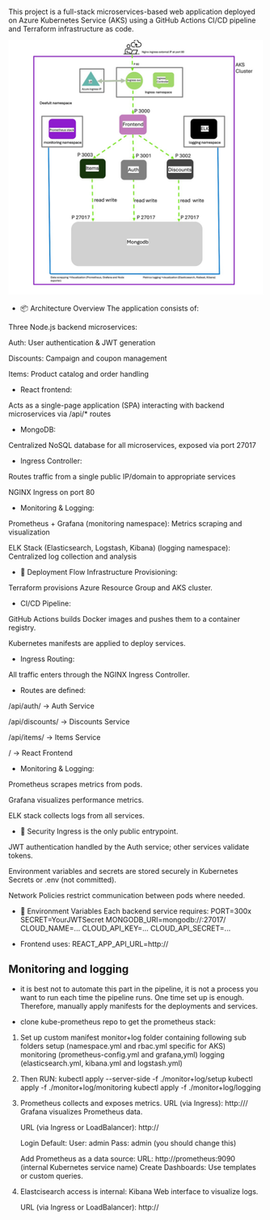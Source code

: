 This project is a full-stack microservices-based web application deployed on Azure Kubernetes Service (AKS) using a GitHub Actions CI/CD pipeline and Terraform infrastructure as code.

![Architecture](./architecture/project4.jpeg)

- 📦 Architecture Overview
The application consists of:

Three Node.js backend microservices:

Auth: User authentication & JWT generation

Discounts: Campaign and coupon management

Items: Product catalog and order handling

- React frontend:

Acts as a single-page application (SPA) interacting with backend microservices via /api/* routes

- MongoDB:

Centralized NoSQL database for all microservices, exposed via port 27017

- Ingress Controller:

Routes traffic from a single public IP/domain to appropriate services

NGINX Ingress on port 80

- Monitoring & Logging:

Prometheus + Grafana (monitoring namespace): Metrics scraping and visualization

ELK Stack (Elasticsearch, Logstash, Kibana) (logging namespace): Centralized log collection and analysis

- 🚀 Deployment Flow
Infrastructure Provisioning:

Terraform provisions Azure Resource Group and AKS cluster.

- CI/CD Pipeline:

GitHub Actions builds Docker images and pushes them to a container registry.

Kubernetes manifests are applied to deploy services.

- Ingress Routing:

All traffic enters through the NGINX Ingress Controller.

- Routes are defined:

/api/auth/ → Auth Service

/api/discounts/ → Discounts Service

/api/items/ → Items Service

/ → React Frontend

- Monitoring & Logging:

Prometheus scrapes metrics from pods.

Grafana visualizes performance metrics.

ELK stack collects logs from all services.

- 🔐 Security
Ingress is the only public entrypoint.

JWT authentication handled by the Auth service; other services validate tokens.

Environment variables and secrets are stored securely in Kubernetes Secrets or .env (not committed).

Network Policies restrict communication between pods where needed.

- 🔧 Environment Variables
Each backend service requires:
PORT=300x
SECRET=YourJWTSecret
MONGODB_URI=mongodb://<mongodb-host>:27017/<db>
CLOUD_NAME=...
CLOUD_API_KEY=...
CLOUD_API_SECRET=...

- Frontend uses:
REACT_APP_API_URL=http://<load-balancer-ip>

## Monitoring and logging

- it is best not to automate this part in the pipeline, it is not a process you want to run each time the pipeline runs. One time set up is enough. Therefore, manually apply manifests for the deployments and services.

- clone kube-prometheus repo to get the prometheus stack:
1. Set up custom manifest monitor+log folder containing following sub folders
    setup (namespace.yml and rbac.yml specific for AKS)
    monitoring (prometheus-config.yml and grafana,yml)
    logging (elasticsearch.yml, kibana.yml and logstash.yml)
2. Then RUN:
    kubectl apply --server-side -f ./monitor+log/setup
    kubectl apply -f ./monitor+log/monitoring
    kubectl apply -f ./monitor+log/logging
3.  Prometheus collects and exposes metrics.
    URL (via Ingress): http://<Ingress-IP or host>/
    Grafana visualizes Prometheus data.

    URL (via Ingress or LoadBalancer): http://<Ingress-IP or host>

    Login Default:
    User: admin
    Pass: admin (you should change this)

    Add Prometheus as a data source: URL: http://prometheus:9090 (internal Kubernetes service name)
    Create Dashboards: Use templates or custom queries.
4. Elastcisearch access is internal: 
    Kibana Web interface to visualize logs.

    URL (via Ingress or LoadBalancer): http://<Ingress-IP or host>

 


